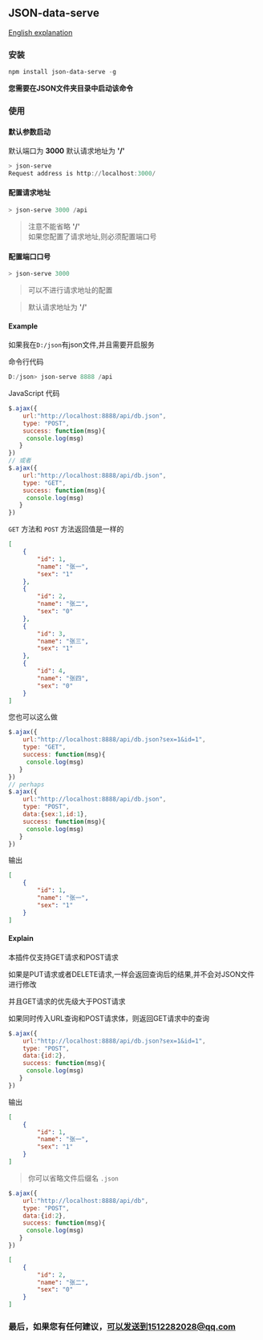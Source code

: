 ## JSON-data-serve
[English explanation](./README.md)

### 安装
```powershell
npm install json-data-serve -g
```
**您需要在JSON文件夹目录中启动该命令**
### 使用
#### 默认参数启动
默认端口为 **3000** 默认请求地址为 **'/'**
```powershell
> json-serve
Request address is http://localhost:3000/
```

#### 配置请求地址
```powershell
> json-serve 3000 /api
```
> 注意不能省略 **'/'**  
> 如果您配置了请求地址,则必须配置端口号

#### 配置端口口号
```powershell
> json-serve 3000 
```
> 可以不进行请求地址的配置 

> 默认请求地址为 **'/'**

#### Example

如果我在`D:/json`有json文件,并且需要开启服务 
 
命令行代码
```powershell
D:/json> json-serve 8888 /api
```

JavaScript 代码 
```javascript
$.ajax({
    url:"http://localhost:8888/api/db.json",
    type: "POST",
    success: function(msg){
     console.log(msg)
   }
})
// 或者
$.ajax({
    url:"http://localhost:8888/api/db.json",
    type: "GET",
    success: function(msg){
     console.log(msg)
   }
})
```
`GET` 方法和 `POST` 方法返回值是一样的
```json
[
    {
        "id": 1,
        "name": "张一",
        "sex": "1"
    },
    {
        "id": 2,
        "name": "张二",
        "sex": "0"
    },
    {
        "id": 3,
        "name": "张三",
        "sex": "1"
    },
    {
        "id": 4,
        "name": "张四",
        "sex": "0"
    }
]
```
您也可以这么做
```javascript
$.ajax({
    url:"http://localhost:8888/api/db.json?sex=1&id=1",
    type: "GET",
    success: function(msg){
     console.log(msg)
   }
})
// perhaps
$.ajax({
    url:"http://localhost:8888/api/db.json",
    type: "POST",
    data:{sex:1,id:1},
    success: function(msg){
     console.log(msg)
   }
})
```
输出
```json
[
    {
        "id": 1,
        "name": "张一",
        "sex": "1"
    }
]
```

#### Explain 
本插件仅支持GET请求和POST请求 
 
如果是PUT请求或者DELETE请求,一样会返回查询后的结果,并不会对JSON文件进行修改 

并且GET请求的优先级大于POST请求 

如果同时传入URL查询和POST请求体，则返回GET请求中的查询
```javascript
$.ajax({
    url:"http://localhost:8888/api/db.json?sex=1&id=1",
    type: "POST",
    data:{id:2},
    success: function(msg){
     console.log(msg)
   }
})
```
输出
```json
[
    {
        "id": 1,
        "name": "张一",
        "sex": "1"
    }
]
```
>你可以省略文件后缀名 `.json`
```javascript
$.ajax({
    url:"http://localhost:8888/api/db",
    type: "POST",
    data:{id:2},
    success: function(msg){
     console.log(msg)
   }
})
```
```json
[
    {
        "id": 2,
        "name": "张二",
        "sex": "0"
    }
]
```
### 最后，如果您有任何建议，可以发送到1512282028@qq.com

